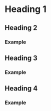 # Heading 1

<!-- toc -->

## Heading 2

### Example

## Heading 3

### Example

## Heading 4

### Example
